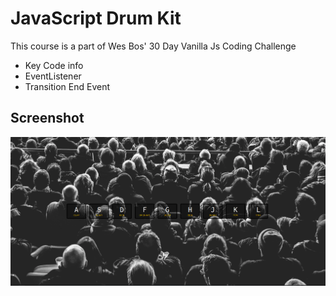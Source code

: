 # JavaScript Drum Kit

This course is a part of Wes Bos' 30 Day Vanilla Js Coding Challenge

- Key Code info
- EventListener
- Transition End Event

## Screenshot

![FAQ Cards](screenshot.png)
